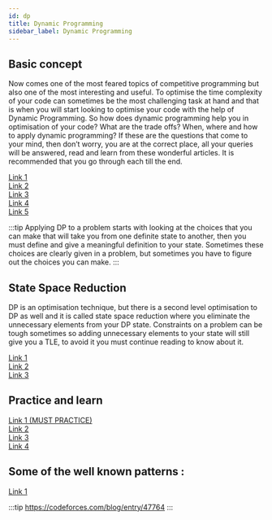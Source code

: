 ```yaml
---
id: dp
title: Dynamic Programming
sidebar_label: Dynamic Programming
---
```


## Basic concept

Now comes one of the most feared topics of competitive programming but also one of the most interesting and useful. To optimise the time complexity of your code can sometimes be the most challenging task at hand and that is when you will start looking to optimise your code with the help of Dynamic Programming. So how does dynamic programming help you in optimisation of your code? What are the trade offs? When, where and how to apply dynamic programming? If these are the questions that come to your mind, then don’t worry, you are at the correct place, all your queries will be answered, read and learn from these wonderful articles. It is recommended that you go through each till the end.

[Link 1](https://www.hackerearth.com/practice/algorithms/dynamic-programming/introduction-to-dynamic-programming-1/)<br/>
[Link 2](https://www.youtube.com/watch?v=OQ5jsbhAv_M)<br/>
[Link 3](https://www.youtube.com/watch?v=ENyox7kNKeY)<br/>
[Link 4](https://www.youtube.com/watch?v=ocZMDMZwhCY)<br/>
[Link 5](https://www.youtube.com/watch?v=tp4_UXaVyx8)

:::tip
Applying DP to a problem starts with looking at the choices that you can make that will take you from one definite state to another, then you must define and give a meaningful definition to your state. Sometimes these choices are clearly given in a problem, but sometimes you have to figure out the choices you can make.
:::



## State Space Reduction

DP is an optimisation technique, but there is a second level optimisation to DP as well and it is called state space reduction where you eliminate the unnecessary elements from your DP state. Constraints on a problem can be tough sometimes so adding unnecessary elements to your state will still give you a TLE, to avoid it you must continue reading to know about it.

[Link 1](https://www.hackerearth.com/practice/algorithms/dynamic-programming/state-space-reduction/tutorial/)<br/>
[Link 2](https://codeforces.com/blog/entry/49691)<br/>
[Link 3](https://apps.topcoder.com/forums/?module=Thread&threadID=697925&start=0)


## Practice and learn

[Link 1 (MUST PRACTICE)](https://drive.google.com/file/d/1C8f4G_bOwuEs9d-FlzMxWeA9MFqxyhHy/view)<br/>
[Link 2](https://codeforces.com/blog/entry/43256)<br/>
[Link 3](https://drive.google.com/file/d/1C8f4G_bOwuEs9d-FlzMxWeA9MFqxyhHy/view)<br/>
[Link 4](https://www.youtube.com/watch?v=FAQxdm0bTaw)


## Some of the well known patterns :
[Link 1](https://leetcode.com/discuss/general-discussion/458695/dynamic-programming-patterns)

:::tip
https://codeforces.com/blog/entry/47764
:::
